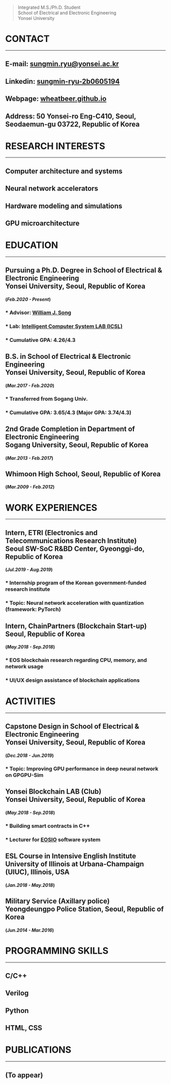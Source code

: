 > Integrated M.S./Ph.D. Student <br>
School of Electrical and Electronic Engineering <br>
Yonsei University

# CONTACT
* * *
## **E-mail**: sungmin.ryu@yonsei.ac.kr
## **Linkedin**: <a href="https://www.linkedin.com/in/sungmin-ryu-2b0605194/" target="_blank">sungmin-ryu-2b0605194</a>
## **Webpage**: <a href="https://wheatbeer.github.io" target="_blank">wheatbeer.github.io</a>
## **Address**: 50 Yonsei-ro Eng-C410, Seoul, Seodaemun-gu 03722, Republic of Korea

# RESEARCH INTERESTS
* * *
## Computer architecture and systems
## Neural network accelerators
## Hardware modeling and simulations
## GPU microarchitecture

# EDUCATION
* * *
## **Pursuing a Ph.D. Degree in School of Electrical & Electronic Engineering <br> Yonsei University, Seoul, Republic of Korea** 
#### (*Feb.2020 - Present*)
### * Advisor: <a href="https://sites.google.com/site/wjhsong" target="_blank">William J. Song</a>
### * Lab: <a href="https://icsl.yonsei.ac.kr/" target="_blank">Intelligent Computer System LAB (ICSL)</a>
### * Cumulative GPA: 4.26/4.3
## **B.S. in School of Electrical & Electronic Engineering <br> Yonsei University, Seoul, Republic of Korea**
#### (*Mar.2017 - Feb.2020*)
### * Transferred from Sogang Univ.
### * Cumulative GPA: 3.65/4.3 (Major GPA: 3.74/4.3)
## **2nd Grade Completion in Department of Electronic Engineering <br> Sogang University, Seoul, Republic of Korea** 
#### (*Mar.2013 - Feb.2017*)
## **Whimoon High School, Seoul, Republic of Korea** 
#### (*Mar.2009 - Feb.2012*)

# WORK EXPERIENCES
* * *
## **Intern, ETRI (Electronics and Telecommunications Research Institute) <br> Seoul SW-SoC R&BD Center, Gyeonggi-do, Republic of Korea** 
#### (*Jul.2019 - Aug.2019*)
### * Internship program of the Korean government-funded research institute
### * Topic: Neural network acceleration with quantization (framework: PyTorch)
## **Intern, ChainPartners (Blockchain Start-up) <br> Seoul, Republic of Korea** 
#### (*May.2018 - Sep.2018*)
### * EOS blockchain research regarding CPU, memory, and network usage
### * UI/UX design assistance of blockchain applications

# ACTIVITIES
* * *
## **Capstone Design in School of Electrical & Electronic Engineering <br> Yonsei University, Seoul, Republic of Korea**
#### (*Dec.2018 - Jun.2019*)
### * Topic: Improving GPU performance in deep neural network on GPGPU-Sim
## **Yonsei Blockchain LAB (Club) <br> Yonsei University, Seoul, Republic of Korea**
#### (*May.2018 - Sep.2018*)
### * Building smart contracts in C++
### * Lecturer for <a href="https://github.com/EOSIO" target="_blank">EOSIO</a> software system
## **ESL Course in Intensive English Institute <br> University of Illinois at Urbana-Champaign (UIUC), Illinois, USA**
#### (*Jan.2018 - May.2018*)
## **Military Service (Axillary police) <br> Yeongdeungpo Police Station, Seoul, Republic of Korea**
#### (*Jun.2014 - Mar.2016*)

# PROGRAMMING SKILLS
* * *
## C/C++
## Verilog
## Python
## HTML, CSS

# PUBLICATIONS
* * *
## **(To appear)**